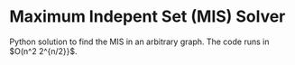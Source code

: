 # Maximum Indepent Set (MIS) Solver

Python solution to find the MIS in an arbitrary graph. The code runs in $O(n^2 2^{n/2}}$.
